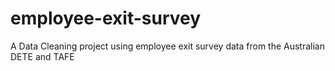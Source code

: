 # employee-exit-survey
A Data Cleaning project using employee exit survey data from the Australian DETE and TAFE

